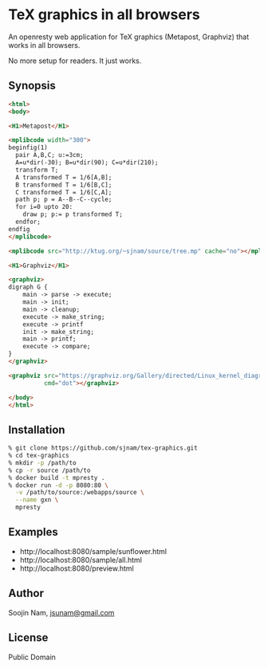 TeX graphics in all browsers
=======
An openresty web application for TeX graphics (Metapost, Graphviz) that works
in all browsers.

No more setup for readers. It just works.

Synopsis
---------

````html
<html>
<body>

<H1>Metapost</H1>

<mplibcode width="300">
beginfig(1)
  pair A,B,C; u:=3cm;
  A=u*dir(-30); B=u*dir(90); C=u*dir(210);
  transform T;
  A transformed T = 1/6[A,B];
  B transformed T = 1/6[B,C];
  C transformed T = 1/6[C,A];
  path p; p = A--B--C--cycle;
  for i=0 upto 20:
    draw p; p:= p transformed T;
  endfor;
endfig
</mplibcode>

<mplibcode src="http://ktug.org/~sjnam/source/tree.mp" cache="no"></mplibcode>

<H1>Graphviz</H1>

<graphviz>
digraph G {
    main -> parse -> execute;
    main -> init;
    main -> cleanup;
    execute -> make_string;
    execute -> printf
    init -> make_string;
    main -> printf;
    execute -> compare;
}
</graphviz>

<graphviz src="https://graphviz.org/Gallery/directed/Linux_kernel_diagram.gv.txt"
          cmd="dot"></graphviz>

</body>
</html>
````

Installation
------------
```bash
% git clone https://github.com/sjnam/tex-graphics.git
% cd tex-graphics
% mkdir -p /path/to
% cp -r source /path/to
% docker build -t mpresty .
% docker run -d -p 8080:80 \
  -v /path/to/source:/webapps/source \
  --name gxn \
  mpresty

```

Examples
--------
- http://localhost:8080/sample/sunflower.html
- http://localhost:8080/sample/all.html
- http://localhost:8080/preview.html

Author
------
Soojin Nam, jsunam@gmail.com

License
-------
Public Domain
